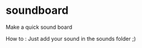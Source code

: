 soundboard
==========

Make a quick sound board

How to : 
Just add your sound in the sounds folder ;)
